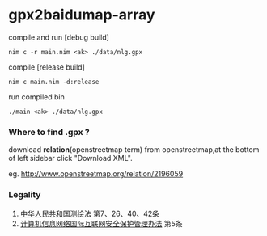 # gpx2baidumap-array  

compile and run [debug build]

`nim c -r main.nim <ak> ./data/nlg.gpx `

compile [release build]

`nim c main.nim -d:release`

run compiled bin

`./main <ak> ./data/nlg.gpx `

### Where to find .gpx ?  
download **relation**(openstreetmap term) from openstreetmap,at the bottom of left sidebar click "Download XML".

eg. http://www.openstreetmap.org/relation/2196059

### Legality
1. [中华人民共和国测绘法](http://www.gov.cn/ziliao/flfg/2005-08/05/content_20947.htm) 第7、26、40、42条
2. [计算机信息网络国际互联网安全保护管理办法](http://www.gov.cn/gongbao/content/2011/content_1860856.htm) 第5条 